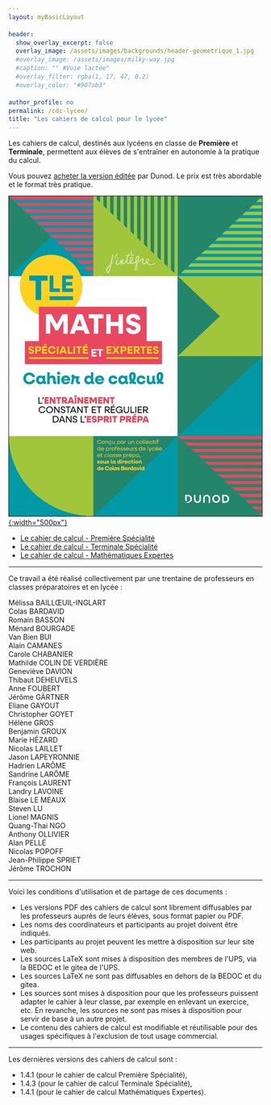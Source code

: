 ```yaml
---
layout: myBasicLayout

header:
  show_overlay_excerpt: false
  overlay_image: /assets/images/backgrounds/header-geometrique_1.jpg
  #overlay_image: /assets/images/milky-way.jpg
  #caption: "" #Voie lactée"
  #overlay_filter: rgba(1, 17, 47, 0.2)
  #overlay_color: "#907ab3"

author_profile: no
permalink: /cdc-lycee/
title: "Les cahiers de calcul pour le lycée"
---
```


Les cahiers de calcul, destinés aux lycéens en classe de **Première** et **Terminale**, permettent aux élèves de s'entraîner en autonomie à la pratique du calcul. 

Vous pouvez [acheter la version éditée](https://www.dunod.com/cahier-calcul-en-maths-terminale-specialite-maths-et-maths-expertes) par Dunod. Le prix est très abordable et le format très pratique.

[![cahier de calcul](/assets/images/couverture_CdC_lycee_Tale.jpeg){:width="500px"}](https://www.dunod.com/cahier-calcul-en-maths-terminale-specialite-maths-et-maths-expertes)



- [Le cahier de calcul - Première Spécialité](cahier_de_calcul_Premiere_Specialite_v1.4.1.pdf) 
- [Le cahier de calcul - Terminale Spécialité](cahier_de_calcul_Terminale_Specialite_v1.4.3.pdf)
- [Le cahier de calcul - Mathématiques Expertes](cahier_de_calcul_Maths_Expertes_v1.4.1.pdf)

---

Ce travail a été réalisé collectivement par une trentaine de professeurs en classes préparatoires et en lycée :

Mélissa BAILLŒUIL-INGLART<br>
Colas BARDAVID<br>
Romain BASSON<br>
Ménard BOURGADE<br>
Van Bien BUI<br>
Alain CAMANES<br>
Carole CHABANIER<br>
Mathilde COLIN DE VERDIÈRE<br>
Geneviève DAVION<br>
Thibaut DEHEUVELS<br>
Anne FOUBERT<br>
Jérôme GÄRTNER<br>
Eliane GAYOUT<br>
Christopher GOYET<br>
Hélène GROS<br>
Benjamin GROUX<br>
Marie HÉZARD<br>
Nicolas LAILLET<br>
Jason LAPEYRONNIE<br>
Hadrien LARÔME<br>
Sandrine LARÔME<br>
François LAURENT<br>
Landry LAVOINE<br>
Blaise LE MEAUX<br>
Steven LU<br>
Lionel MAGNIS<br>
Quang-Thai NGO<br>
Anthony OLLIVIER<br>
Alan PELLÉ<br>
Nicolas POPOFF<br>
Jean-Philippe SPRIET<br>
Jérôme TROCHON


---

Voici les conditions d'utilisation et de partage de ces documents : 
- Les versions PDF des cahiers de calcul sont librement diffusables par les professeurs auprès de leurs élèves, sous format papier ou PDF.
- Les noms des coordinateurs et participants au projet doivent être indiqués.
- Les participants au projet peuvent les mettre à disposition sur leur site web.
- Les sources LaTeX sont mises à disposition des membres de l'UPS, via la BEDOC et le gitea de l'UPS.
- Les sources LaTeX ne sont pas diffusables en dehors de la BEDOC et du gitea.
- Les sources sont mises à disposition pour que les professeurs puissent adapter le cahier à leur classe, par exemple en enlevant un exercice, etc. En revanche, les sources ne sont pas mises à disposition pour servir de base à un autre projet.
- Le contenu des cahiers de calcul est modifiable et réutilisable pour des usages spécifiques à l'exclusion de tout usage commercial.


---

Les dernières versions des cahiers de calcul sont :
- 1.4.1 (pour le cahier de calcul Première Spécialité), 
- 1.4.3 (pour le cahier de calcul Terminale Spécialité),
- 1.4.1 (pour le cahier de calcul Mathématiques Expertes).
